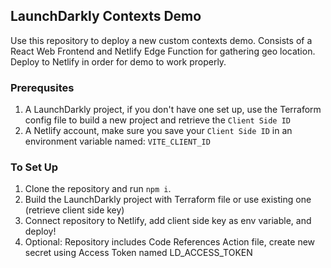 ## LaunchDarkly Contexts Demo

Use this repository to deploy a new custom contexts demo. Consists of a React Web Frontend and Netlify Edge Function for gathering geo location. Deploy to Netlify in order for demo to work properly.

### Prerequsites

1. A LaunchDarkly project, if you don't have one set up, use the Terraform config file to build a new project and retrieve the `Client Side ID`
2. A Netlify account, make sure you save your `Client Side ID` in an environment variable named: `VITE_CLIENT_ID`

### To Set Up

1. Clone the repository and run `npm i`.
2. Build the LaunchDarkly project with Terraform file or use existing one (retrieve client side key)
3. Connect repository to Netlify, add client side key as env variable, and deploy!
4. Optional: Repository includes Code References Action file, create new secret using Access Token named LD_ACCESS_TOKEN
